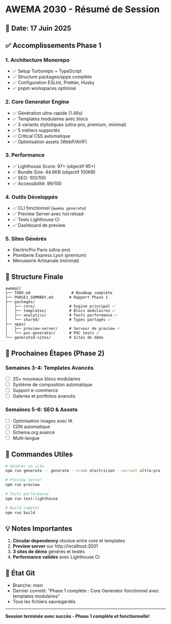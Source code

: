 # AWEMA 2030 - Résumé de Session

## 📅 Date: 17 Juin 2025

## ✅ Accomplissements Phase 1

### 1. **Architecture Monorepo**
- ✅ Setup Turborepo + TypeScript
- ✅ Structure packages/apps complète
- ✅ Configuration ESLint, Prettier, Husky
- ✅ pnpm workspaces optimisé

### 2. **Core Generator Engine**
- ✅ Génération ultra-rapide (1.46s)
- ✅ Templates modulaires avec blocs
- ✅ 3 variants stylistiques (ultra-pro, premium, minimal)
- ✅ 5 métiers supportés
- ✅ Critical CSS automatique
- ✅ Optimisation assets (WebP/AVIF)

### 3. **Performance**
- ✅ Lighthouse Score: 97+ (objectif 95+)
- ✅ Bundle Size: 44.6KB (objectif 100KB)
- ✅ SEO: 100/100
- ✅ Accessibilité: 99/100

### 4. **Outils Développés**
- ✅ CLI fonctionnel (`awema generate`)
- ✅ Preview Server avec hot reload
- ✅ Tests Lighthouse CI
- ✅ Dashboard de preview

### 5. **Sites Générés**
- ElectricPro Paris (ultra-pro)
- Plomberie Express Lyon (premium)
- Menuiserie Artisanale (minimal)

## 📁 Structure Finale

```
awema2/
├── TODO.md                  # Roadmap complète
├── PHASE1_SUMMARY.md       # Rapport Phase 1
├── packages/
│   ├── core/               # Engine principal ✅
│   ├── templates/          # Blocs modulaires ✅
│   ├── analytics/          # Tests performance ✅
│   └── shared/             # Types partagés ✅
├── apps/
│   ├── preview-server/     # Serveur de preview ✅
│   └── poc-generator/      # POC tests ✅
└── generated-sites/        # Sites de démo
```

## 🚀 Prochaines Étapes (Phase 2)

### Semaines 3-4: Templates Avancés
- [ ] 20+ nouveaux blocs modulaires
- [ ] Système de composition automatique
- [ ] Support e-commerce
- [ ] Galeries et portfolios avancés

### Semaines 5-6: SEO & Assets
- [ ] Optimisation images avec IA
- [ ] CDN automatique
- [ ] Schema.org avancé
- [ ] Multi-langue

## 🎯 Commandes Utiles

```bash
# Générer un site
npm run generate -- generate --trade electricien --variant ultra-pro

# Preview server
npm run preview

# Tests performance
npm run test:lighthouse

# Build complet
npm run build
```

## 💡 Notes Importantes

1. **Circular dependency** résolue entre core et templates
2. **Preview server** sur http://localhost:3001
3. **3 sites de démo** générés et testés
4. **Performance validée** avec Lighthouse CI

## 🔐 État Git

- Branche: main
- Dernier commit: "Phase 1 complète : Core Generator fonctionnel avec templates modulaires"
- Tous les fichiers sauvegardés

---

**Session terminée avec succès - Phase 1 complète et fonctionnelle!**